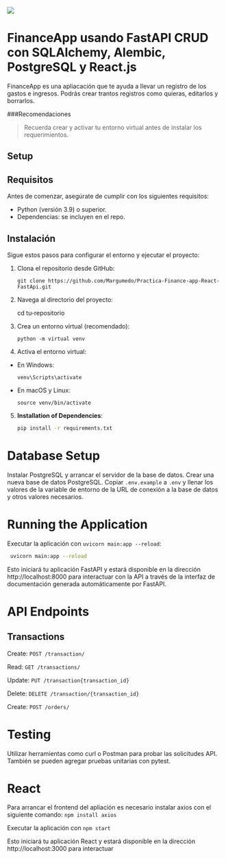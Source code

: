 ![](https://i.ytimg.com/vi/kBbKf9wliuc/sddefault.jpg)

# FinanceApp usando FastAPI CRUD con SQLAlchemy, Alembic, PostgreSQL y React.js

FinanceApp es una apliacación que te ayuda a llevar un registro de los gastos e ingresos. Podrás crear trantos registros como quieras, editarlos y borrarlos.

###Recomendaciones

> Recuerda crear y activar tu entorno virtual antes de instalar los requerimientos.

## Setup

## Requisitos

Antes de comenzar, asegúrate de cumplir con los siguientes requisitos:

- Python (versión 3.9) o superior.
- Dependencias: se incluyen en el repo.

## Instalación

Sigue estos pasos para configurar el entorno y ejecutar el proyecto:

1. Clona el repositorio desde GitHub:

   ```
   git clone https://github.com/Margumedo/Practica-Finance-app-React-FastApi.git
   ```

2. Navega al directorio del proyecto:

   cd tu-repositorio

3. Crea un entorno virtual (recomendado):

   ```
   python -m virtual venv
   ```

4. Activa el entorno virtual:

- En Windows:

  ```
  venv\Scripts\activate
  ```

- En macOS y Linux:

  ```
  source venv/bin/activate
  ```

5. **Installation of Dependencies**:
   ```bash
   pip install -r requirements.txt
   ```

# Database Setup

Instalar PostgreSQL y arrancar el servidor de la base de datos. Crear una nueva base de datos PostgreSQL. Copiar `.env.example` a `.env` y llenar los valores de la variable de entorno de la URL de conexión a la base de datos y otros valores necesarios.

# Running the Application

Executar la aplicación con `uvicorn main:app --reload`:

```bash
 uvicorn main:app --reload
```

Esto iniciará tu aplicación FastAPI y estará disponible en la dirección http://localhost:8000 para interactuar con la API a través de la interfaz de documentación generada automáticamente por FastAPI.

# API Endpoints

## Transactions

Create: `POST /transaction/`

Read: `GET /transactions/`

Update: `PUT /transaction{transaction_id}`

Delete: `DELETE /transaction/{transaction_id}`

Create: `POST /orders/`

# Testing

Utilizar herramientas como curl o Postman para probar las solicitudes API. También se pueden agregar pruebas unitarias con pytest.

# React

Para arrancar el frontend del apliación es necesario instalar axios con el siguiente comando:
`npm install axios`

Executar la aplicación con
`npm start`

Esto iniciará tu aplicación React y estará disponible en la dirección http://localhost:3000 para interactuar
